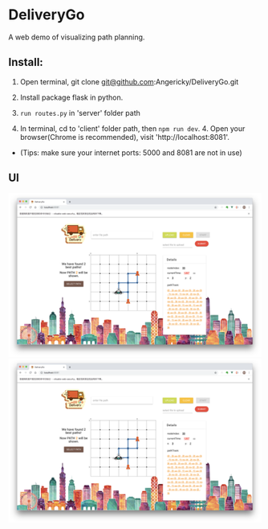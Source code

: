 # DeliveryGo
A web demo of visualizing path planning.

## Install:
1. Open terminal, git clone git@github.com:Angericky/DeliveryGo.git

2. Install package flask in python.  

3. `run routes.py` in 'server' folder path   

4. In terminal, cd to 'client' folder path, then `npm run dev`. 4. Open your browser(Chrome is recommended), visit 'http://localhost:8081'. 
- (Tips: make sure your internet ports: 5000 and 8081 are not in use)

## UI
![outlook of this web](https://github.com/Angericky/DeliveryGo/blob/master/outlook.png "outlook")
<img src="https://github.com/Angericky/DeliveryGo/blob/master/outlook.png" alt="outlook" title="outlook" width="900" />
